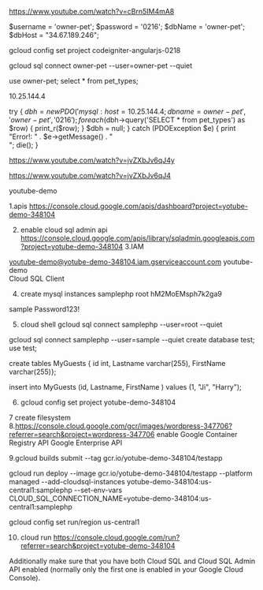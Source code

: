 https://www.youtube.com/watch?v=cBrn5IM4mA8

$username = 'owner-pet';
$password = '0216';
$dbName = 'owner-pet';
$dbHost = "34.67.189.246";

gcloud config set project codeigniter-angularjs-0218

gcloud sql connect owner-pet --user=owner-pet --quiet

use owner-pet;
select * from pet_types;


10.25.144.4

try {
    $dbh = new PDO('mysql:host=10.25.144.4;dbname=owner-pet', 'owner-pet', '0216');
    foreach($dbh->query('SELECT * from pet_types') as $row) {
        print_r($row);
    }
    $dbh = null;
} catch (PDOException $e) {
    print "Error!: " . $e->getMessage() . "<br/>";
    die();
}

https://www.youtube.com/watch?v=jvZXbJv6qJ4y


https://www.youtube.com/watch?v=jvZXbJv6qJ4

youtube-demo

1.apis
https://console.cloud.google.com/apis/dashboard?project=yotube-demo-348104

2. enable cloud sql admin api
https://console.cloud.google.com/apis/library/sqladmin.googleapis.com?project=yotube-demo-348104
3.IAM 

youtube-demo@yotube-demo-348104.iam.gserviceaccount.com	youtube-demo	
Cloud SQL Client

4. create mysql instances
samplephp
root
hM2MoEMsph7k2ga9

sample
Password123!

5. cloud shell
 gcloud sql connect samplephp --user=root --quiet

 gcloud sql connect samplephp --user=sample --quiet
create database test;
use test;

 create tables MyGuests { id int, Lastname varchar(255), FirstName varchar(255)};

 insert into MyGuests (id, Lastname, FirstName ) values (1, "Ji", "Harry");


 6. gcloud config set project yotube-demo-348104

 7 create filesystem
 8.https://console.cloud.google.com/gcr/images/wordpress-347706?referrer=search&project=wordpress-347706
 enable Google Container Registry API
Google Enterprise API

9.gcloud builds submit --tag gcr.io/yotube-demo-348104/testapp

gcloud run deploy --image gcr.io/yotube-demo-348104/testapp --platform managed --add-cloudsql-instances yotube-demo-348104:us-central1:samplephp --set-env-vars CLOUD_SQL_CONNECTION_NAME=yotube-demo-348104:us-central1:samplephp

  
  gcloud config set run/region us-central1

10. cloud run 
https://console.cloud.google.com/run?referrer=search&project=yotube-demo-348104


Additionally make sure that you have both Cloud SQL and Cloud SQL Admin API enabled (normally only the first one is enabled in your Google Cloud Console).